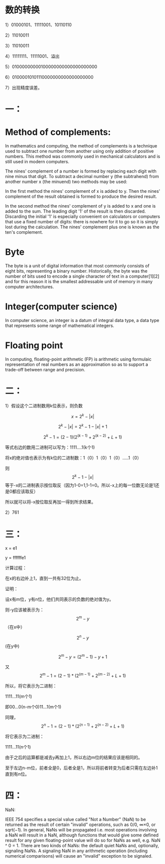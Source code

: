 # 数的转换   

1）01000101、11111001、10110110    

2）11010011      

3）11010011     

4）11111111、11111001、溢出    

5）01000000000100000000000000000000

6）01000010101110000000000000000000

7）出现精度误差。     



# 一：

# Method of complements:   
 
 In mathematics and computing, the method of complements is a technique used to subtract one number from another using only addition of positive numbers. This method was commonly used in mechanical calculators and is still used in modern computers.       

The nines' complement of a number is formed by replacing each digit with nine minus that digit. To subtract a decimal number y (the subtrahend) from another number x (the minuend) two methods may be used:      

In the first method the nines' complement of x is added to y. Then the nines' complement of the result obtained is formed to produce the desired result.       

In the second method the nines' complement of y is added to x and one is added to the sum. The leading digit '1' of the result is then discarded. Discarding the initial '1' is especially convenient on calculators or computers that use a fixed number of digits: there is nowhere for it to go so it is simply lost during the calculation. The nines' complement plus one is known as the ten's complement.     

# Byte   

The byte is a unit of digital information that most commonly consists of eight bits, representing a binary number. Historically, the byte was the number of bits used to encode a single character of text in a computer[1][2] and for this reason it is the smallest addressable unit of memory in many computer architectures.

# Integer(computer science)   

In computer science, an integer is a datum of integral data type, a data type that represents some range of mathematical integers.   

# Floating point 

In computing, floating-point arithmetic (FP) is arithmetic using formulaic representation of real numbers as an approximation so as to support a trade-off between range and precision.     

# 二： 

1）假设这个二进制数用k位表示，则负数 
    
$$x = 2^k - |x|$$    

$$2^k - |x| = 2^k - 1 - |x| + 1$$
                             

$$2^k-1 = (2-1)(2^(k-1) + 2^(k-2) + L + 1)$$    

等式右边的数用二进制可以写为：1111....1(k个1)     

将x的绝对值也表示为有k位的二进制数：1（0）1（0）1（0）.....1（0）       

则
$$2^k - 1 - |x|$$
等于-x的二进制表示按位取反（因为1-0=1,1-1=0。所以-x上的每一位数无论是1还是0都应该取反）     

所以就可以将-x按位取反再加一得到所求结果。    

2）761     

# 三：

x = e1    

y = ffffffe1   

计算过程：   

在x的右边补上1，直到一共有32位为止。    

证明：    

设x有m位，y有n位，他们共同表示的负数的绝对值为y。   

则-y应该被表示为：$$2^m-y$$（在x中）    

$$2^n-y$$(在y中)   

$$2^m-y = (2^m-1)-y+1$$

又$$2^m-1 = (2-1)*(2^(m-1) + 2^(m-2) + L + 1)$$

所以，将它表示为二进制：    

1111...11(m个1)      

即00...0(n-m个0)11...1(m个1)    

同理，$$2^n-1 = (2-1)*(2^(n-1) + 2^(n-2) + L + 1)$$      

将它表示为二进制：    

1111...11(n个1)      

由于之后的运算都是减去y再加上1，所以右边m位的结果应该是相同的。   

至于左边n-m位，前者全是0，后者全是1，所以将前者转变为后者只需在左边补1直到有n位。    

# 四：    

NaN:    

IEEE 754 specifies a special value called "Not a Number" (NaN) to be returned as the result of certain "invalid" operations, such as 0/0, ∞×0, or sqrt(−1). In general, NaNs will be propagated i.e. most operations involving a NaN will result in a NaN, although functions that would give some defined result for any given floating-point value will do so for NaNs as well, e.g. NaN ^ 0 = 1. There are two kinds of NaNs: the default quiet NaNs and, optionally, signaling NaNs. A signaling NaN in any arithmetic operation (including numerical comparisons) will cause an "invalid" exception to be signaled.    





